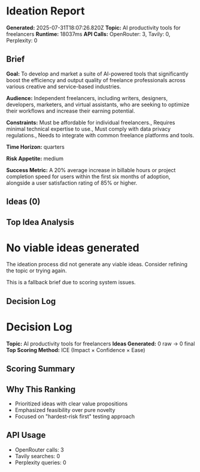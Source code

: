 # Ideation Report

**Generated:** 2025-07-31T18:07:26.820Z
**Topic:** AI productivity tools for freelancers
**Runtime:** 18037ms
**API Calls:** OpenRouter: 3, Tavily: 0, Perplexity: 0

## Brief

**Goal:** To develop and market a suite of AI-powered tools that significantly boost the efficiency and output quality of freelance professionals across various creative and service-based industries.

**Audience:** Independent freelancers, including writers, designers, developers, marketers, and virtual assistants, who are seeking to optimize their workflows and increase their earning potential.

**Constraints:** Must be affordable for individual freelancers., Requires minimal technical expertise to use., Must comply with data privacy regulations., Needs to integrate with common freelance platforms and tools.

**Time Horizon:** quarters

**Risk Appetite:** medium

**Success Metric:** A 20% average increase in billable hours or project completion speed for users within the first six months of adoption, alongside a user satisfaction rating of 85% or higher.

## Ideas (0)

## Top Idea Analysis

# No viable ideas generated

The ideation process did not generate any viable ideas. Consider refining the topic or trying again.

This is a fallback brief due to scoring system issues.

## Decision Log

# Decision Log

**Topic:** AI productivity tools for freelancers
**Ideas Generated:** 0 raw → 0 final
**Top Scoring Method:** ICE (Impact × Confidence × Ease)

## Scoring Summary

## Why This Ranking
- Prioritized ideas with clear value propositions
- Emphasized feasibility over pure novelty
- Focused on "hardest-risk first" testing approach

## API Usage
- OpenRouter calls: 3
- Tavily searches: 0
- Perplexity queries: 0
